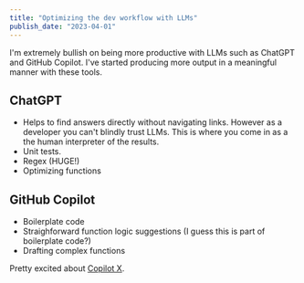 ```yaml
---
title: "Optimizing the dev workflow with LLMs"
publish_date: "2023-04-01"
---
```


I'm extremely bullish on being more productive with LLMs such as ChatGPT and GitHub Copilot.
I've started producing more output in a meaningful manner with these tools.

## ChatGPT

- Helps to find answers directly without navigating links. However as a developer you can't
  blindly trust LLMs. This is where you come in as a the human interpreter of the results.
- Unit tests.
- Regex (HUGE!)
- Optimizing functions

## GitHub Copilot

- Boilerplate code
- Straighforward function logic suggestions (I guess this is part of boilerplate code?)
- Drafting complex functions

Pretty excited about [Copilot X](https://www.youtube.com/watch?v=4RfD5JiXt3A).

